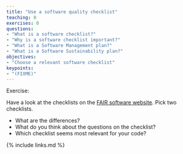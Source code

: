 ```yaml
---
title: "Use a software quality checklist"
teaching: 0
exercises: 0
questions:
- "What is a software checklist?"
- "Why is a software checklist important?"
- "What is a Software Management plan?"
- "What is a Software Sustainability plan?"
objectives:
- "Choose a relevant software checklist"
keypoints:
- "(FIXME)"
---
```



Exercise:

Have a look at the checklists on the [FAIR software website](https://fair-software.eu/recommendations/checklist). Pick two checklists.
- What are the differences?
- What do you think about the questions on the checklist?
- Which checklist seems most relevant for your code?

{% include links.md %}
